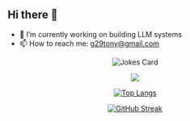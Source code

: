 ## Hi there 👋

- 🔭 I’m currently working on building LLM systems
- 📫 How to reach me: g29tony@gmail.com
<!--
**g29times/g29times** is a ✨ _special_ ✨ repository because its `README.md` (this file) appears on your GitHub profile.

Here are some ideas to get you started:

- 🔭 I’m currently working on ...
- 🌱 I’m currently learning ...
- 👯 I’m looking to collaborate on ...
- 🤔 I’m looking for help with ...
- 💬 Ask me about ...
- 📫 How to reach me: ...
- 😄 Pronouns: ...
- ⚡ Fun fact: ...
-->

<div align="center">

  ![Jokes Card](https://readme-jokes.vercel.app/api?hideBorder)  
  
  ![](https://komarev.com/ghpvc/?username=g29times&style=for-the-badge&color=brightgreen&base=12345)
  
  [![Top Langs](https://github-readme-stats.vercel.app/api/top-langs/?username=g29times&layout=compact&theme=vision-friendly-dark)](https://github.com/anuraghazra/github-readme-stats)
    
  <a href="https://git.io/streak-stats"><img src="https://github-readme-streak-stats.herokuapp.com?user=g29times&theme=burnt-neon&card_width=450&card_height=185" alt="GitHub Streak" /></a>
  
</div>
